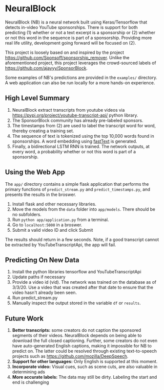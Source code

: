 # NeuralBlock
NeuralBlock (NB) is a neural network built using Keras/Tensorflow that detects in-video YouTube sponsorships. There is support for both predicting (1) whether or not a text excerpt is a sponsorship or (2) whether or not this word in the sequence is part of a sponsorship. Providing more real life utility, development going forward will be focused on (2).

This project is loosely based on and inspired by the project https://github.com/Sponsoff/sponsorship_remover. Unlike the aforementioned project, this project leverages the crowd-sourced labels of https://github.com/ajayyy/SponsorBlock.

Some examples of NB's predictions are provided in the `examples/` directory. A web application can also be run locally for a more hands-on experience. 

## High Level Summary
1. NeuralBlock extract transcripts from youtube videos via https://pypi.org/project/youtube-transcript-api/ python library.
2. The SponsorBlock community has already pre-labeled sponsors.
3. The timestamps from (2) are used to label the transcript word for word, thereby creating a training set.
4. The sequence of text is tokenized using the top 10,000 words found in sponsorships. A word embedding using [fastText](https://fasttext.cc/) is generated.
5. Finally, a bidirectional LSTM RNN is trained. The network outputs, at every word, a probability whether or not this word is part of a sponsorship.

## Using the Web App
The `app/` directory contains a simple flask application that performs the primary functions of `predict_stream.py` and `predict_timestamps.py`, and presents the results in the broswer.

1. Install flask and other necessary libraries.
2. Move the models from the `data` folder into `app/models`. There should be no subfolders.
3. Run `python app/application.py` from a terminal.
4. Go to `localhost:5000` in a broswer.
5. Submit a valid video ID and click Submit

The results should return in a few seconds. Note, if a good transcript cannot be extracted by YouTubeTranscriptApi, the app will fail.

## Predicting On New Data
1. Install the python libraries tensorflow and YouTubeTranscriptApi
2. Update paths if necessary
3. Provide a video id (vid). The network was trained on the database as of 3/3/20. Use a video that was created after that date to ensure that the video hasn't already been seen.
4. Run predict_stream.py
5. Manually inspect the output stored in the variable `df` or `results`. 

## Future Work
1. **Better transcripts:** some creators do not caption the sponsored segments of their videos. NeuralBlock depends on being able to download the full closed captioning. Further, some creators do not even have auto-generated English captions, making it impossible for NB to predict on. The latter could be resolved through existing text-to-speech projects such as https://github.com/mozilla/DeepSpeech.
2. **Support for other languages:** Only English is supported at this moment.
3. **Incorporate video:** Visual cues, such as scene cuts, are also valuable in determining ads
4. **More accurate labels:** The data may still be dirty. Labeling the start and end is challenging

